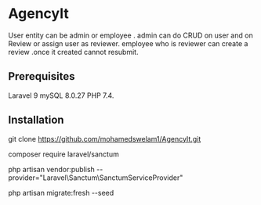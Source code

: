 
# AgencyIt




User entity can be admin or employee . admin can do CRUD on user and on Review or assign user as reviewer. employee who is reviewer can create a review .once it created cannot resubmit.



    
## Prerequisites
Laravel 9 
mySQL 8.0.27 
PHP 7.4.

## Installation

git clone https://github.com/mohamedswelam1/AgencyIt.git


composer require laravel/sanctum

php artisan vendor:publish --provider="Laravel\Sanctum\SanctumServiceProvider"

php artisan migrate:fresh --seed
    
